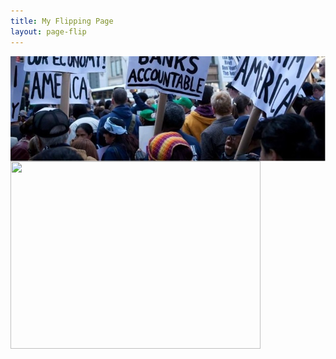 ```yaml
---
title: My Flipping Page
layout: page-flip
---
```


<img src="https://raw.githubusercontent.com/RuoxiSpace/RuoxiSpace.github.io/main/image/below_head.jpg" alt="Image" style="display:block;margin:auto;" />

<markdown>
 
 <img src="[https://example.com/image.html](https://github.com/RuoxiSpace/RuoxiSpace.github.io/blob/main/image/my_map.html)" width="400" height="300">
</markdown>

